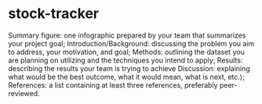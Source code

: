 # stock-tracker
Summary figure: one infographic prepared by your team that summarizes your project goal;
Introduction/Background: discussing the problem you aim to address, your motivation, and goal;
Methods: outlining the dataset you are planning on utilizing and the techniques you intend to apply;
Results: describing the results your team is trying to achieve
Discussion: explaining what would be the best outcome, what it would mean, what is next, etc.);
References: a list containing at least three references, preferably peer-reviewed.
